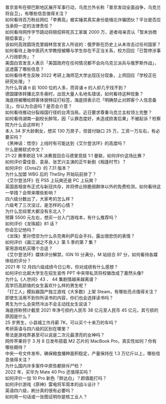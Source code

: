 普京宣布在顿巴斯地区展开军事行动，乌克兰外长称「普京发动全面战争，乌克兰将自卫」，有哪些信息值得关注？  
如何看待百万粉丝网红「李赛高」被实锤其真实身份是缅北诈骗团伙？平台是否应当承担一定的法律责任？  
如何看待网传字节跳动将赔偿猝死员工家属 2000 万，逝者母亲否认「暂未协商赔偿事宜」？  
该如何高效圆场克里姆林宫发言人所说的：俄罗斯在历史上从未攻击过任何国家？  
如何看待上海中医药大学教授被曝与学生存在不正当关系，校方回应「已暂停涉事人行政职务」？  
美国白宫发言人表示「美国政府在任何情况都不会向乌克兰派兵与俄罗斯作战」，这透露了哪些信息？  
如何看待考生反映 2022 考研上海师范大学出现压分现象，上师回应「学校正在研究处理」？  
为什么背诵 π 前 1000 位的人多，而背诵 e 的人却几乎找不到？  
德国媒体转播北京冬奥时，出现大量人名地名错误，如何看待这种现象？  
海底捞被曝给顾客体貌特征打标签，海底捞表示已「明确禁止对顾客个人信息备注」，你认为合适吗？是否会介意？  
如何看待推动分裂祖国行径的台湾当局，近日要求尊重乌克兰主权领土完整？  
如何看待湖南一副校长醉驾，因「认罪态度好，未造成损害后果」不被起诉？检察院为什么会这样判？  
本人 34 岁大龄剩女，想买 130 万房子，但首付缺口 25 万，工资一万左右，有必要买吗？  
《黑神话：悟空》上线时有可能达到《艾尔登法环》的高度吗？  
什么是微软式中文？  
21-22 赛季欧冠 1/8 决赛首回合马德里竞技 1:1 曼联，如何评价这场比赛？  
如何评价雷佳音、袁泉、张艺兴主演的正午新剧《相逢时节》？  
如何评价《Dota2》的 7.31 版本？  
为什么加盟 WBG 后的 TheShy 开始玩前排了？  
《艾尔登法环》在 PS5 上玩爽还是 PC 上玩爽？  
英国首相宣布正式与新冠共存，并将停止除脆弱群体以外的免费检测，如何看待这一举措？会带来哪些影响？  
四六级分数出了，大家考的怎么样？  
六级考了三次没过，是怎样的心情？  
为什么恋综里大都没有东北人？  
预算 5500 元左右，想买一台入门游戏本，有什么推荐吗？  
如何评价《龙珠超》81 话？  
你会忘记他吗？  
《龙珠》里孙悟空为什么杀完弗利萨后会手抖，露出很悲伤的表情？  
如何评价《画江湖之不良人》第 5 季的第 7 集？  
家用游戏机买哪个合适？  
《艾尔登法环》媒体评分解禁，IGN 10 分满分，M 站综合 97 分，如何看待各媒体给的评分？  
2021 年 12 月四六级成绩今日公布，你对成绩有什么感想？  
如何评价北邮大学生在招生宣传 PPT 中夹带私货将校徽改成了嘉然头像?  
为什么《人世间》43 、 44 集剧情越来越离谱？  
高学历高颜值的女生喜欢什么样的男生呢？  
「打工人」模拟器国产独立游戏《大多数》上架 Steam，有哪些亮点值得关注？  
即使生活用不到你所读书的内容，你们也会选择读书吗？  
男生为什么会突然冷淡不会主动找女生说话？  
海底捞称预计截至 2021 年净亏损约人民币 38 亿元至人民币 45 亿元，其亏损的原因是什么？  
25 岁男生，小县城工作月薪 7K，可以买个十来万的车吗？  
考研英语与四六级的区别在哪里？  
蒂法是游戏界甚至可以说是二次元最漂亮的女神吗？  
网传苹果将于 3 月 8 日发布搭载 M2 芯片的 MacBook Pro，真实性如何？你有哪些期待？  
中央一号文件发布，确保粮食播种面积稳定，产量保持在 1.3 万亿斤以上，哪些信息值得关注？  
为什么国内许多案件中原告都排斥尸检？  
2022 年，买华为 Mate 40 Pro 还值得买吗？  
如何评价一加 10 Pro 新色「胖达白」？颜值能打吗？  
如何评价游戏《原神》雷电将军周本的战斗设计？  
英语四六级，刷分真的很有必要吗？  
如何用一句话或一张图证明你是核工业人？  
